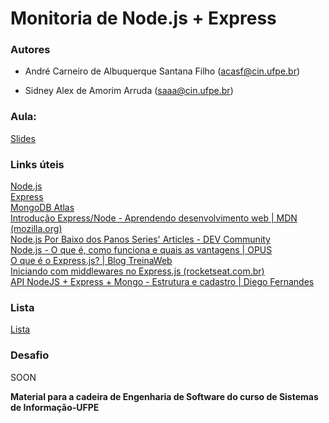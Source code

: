 ﻿# Monitoria de Node.js + Express

### Autores
* André Carneiro de Albuquerque Santana Filho (acasf@cin.ufpe.br)

* Sidney Alex de Amorim Arruda (saaa@cin.ufpe.br)

### Aula:

[Slides](slides.pdf)

### Links úteis
[Node.js](https://nodejs.org/en/)
<br>
[Express](https://expressjs.com/pt-br/)
<br>
[MongoDB Atlas](https://www.mongodb.com/cloud/atlas/)
<br>
[Introdução Express/Node - Aprendendo desenvolvimento web | MDN (mozilla.org)](https://developer.mozilla.org/pt-BR/docs/Learn/Server-side/Express_Nodejs/Introduction)
<br>
[Node.js Por Baixo dos Panos Series' Articles - DEV Community](https://dev.to/khaosdoctor/series/2080)
<br>
[Node.js - O que é, como funciona e quais as vantagens | OPUS](https://www.opus-software.com.br/node-js/)
<br>
[O que é o Express.js? | Blog TreinaWeb](https://www.treinaweb.com.br/blog/o-que-e-o-express-js)
<br>
[Iniciando com middlewares no Express.js (rocketseat.com.br)](https://blog.rocketseat.com.br/middlewares-no-express-js/)
<br>
[API NodeJS + Express + Mongo - Estrutura e cadastro | Diego Fernandes](https://www.youtube.com/watch?v=BN_8bCfVp88)

### Lista

[Lista](lista.md)

### Desafio

SOON




**Material para a cadeira de Engenharia de Software do curso de Sistemas de Informação-UFPE**
